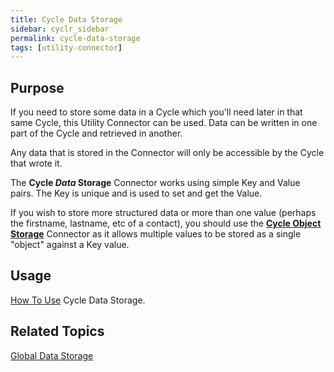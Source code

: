 ```yaml
---
title: Cycle Data Storage
sidebar: cyclr_sidebar
permalink: cycle-data-storage
tags: [utility-connector]
---
```


## Purpose

If you need to store some data in a Cycle which you'll need later in that same Cycle, this Utility Connector can be used.  Data can be written in one part of the Cycle and retrieved in another.

Any data that is stored in the Connector will only be accessible by the Cycle that wrote it.

The **Cycle *Data* Storage** Connector works using simple Key and Value pairs.  The Key is unique and is used to set and get the Value.

If you wish to store more structured data or more than one value (perhaps the firstname, lastname, etc of a contact), you should use the **[Cycle Object Storage](./cycle-object-storage)** Connector as it allows multiple values to be stored as a single "object" against a Key value.

## Usage

[How To Use](./data-storage-usage) Cycle Data Storage.

## Related Topics

[Global Data Storage](./global-data-storage) 
